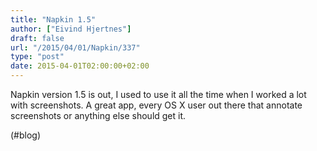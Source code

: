 ```yaml
---
title: "Napkin 1.5"
author: ["Eivind Hjertnes"]
draft: false
url: "/2015/04/01/Napkin/337"
type: "post"
date: 2015-04-01T02:00:00+02:00
---
```


Napkin version 1.5 is out, I used to use it all the time when I worked a
lot with screenshots. A great app, every OS X user out there that
annotate screenshots or anything else should get it.

(#blog)
